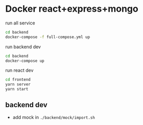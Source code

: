 # Docker react+express+mongo

run all service

```zsh
cd backend
docker-compose -f full-compose.yml up
```

run backend dev

```zsh
cd backend
docker-compose up
```

run react dev

```zsh
cd frontend
yarn server
yarn start
```

## backend dev

- add mock in `./backend/mock/import.sh`
